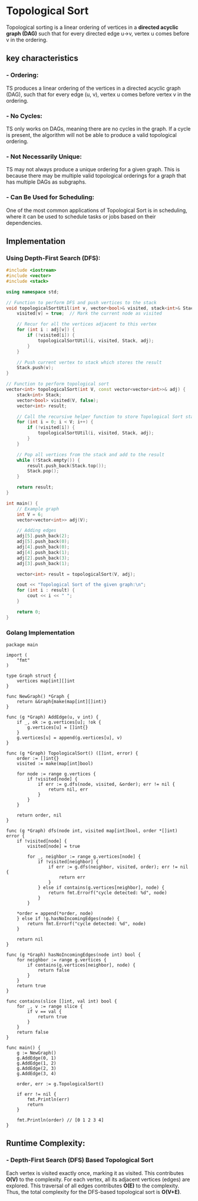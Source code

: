 # Topological Sort

Topological sorting is a linear ordering of vertices in a **directed acyclic graph (DAG)** such that for every directed edge u→v, vertex u comes before v in the ordering.

## key characteristics

### - Ordering:

TS produces a linear ordering of the vertices in a directed acyclic graph (DAG), such that for every edge (u, v), vertex u comes before vertex v in the ordering.

### - No Cycles:

TS only works on DAGs, meaning there are no cycles in the graph. If a cycle is present, the algorithm will not be able to produce a valid topological ordering.

### - Not Necessarily Unique:

TS may not always produce a unique ordering for a given graph. This is because there may be multiple valid topological orderings for a graph that has multiple DAGs as subgraphs.

### - Can Be Used for Scheduling:

One of the most common applications of Topological Sort is in scheduling, where it can be used to schedule tasks or jobs based on their dependencies.

## Implementation

### Using Depth-First Search (DFS):

```c++
#include <iostream>
#include <vector>
#include <stack>

using namespace std;

// Function to perform DFS and push vertices to the stack
void topologicalSortUtil(int v, vector<bool>& visited, stack<int>& Stack, const vector<vector<int>>& adj) {
    visited[v] = true;  // Mark the current node as visited

    // Recur for all the vertices adjacent to this vertex
    for (int i : adj[v]) {
        if (!visited[i]) {
            topologicalSortUtil(i, visited, Stack, adj);
        }
    }

    // Push current vertex to stack which stores the result
    Stack.push(v);
}

// Function to perform topological sort
vector<int> topologicalSort(int V, const vector<vector<int>>& adj) {
    stack<int> Stack;
    vector<bool> visited(V, false);
    vector<int> result;

    // Call the recursive helper function to store Topological Sort starting from all vertices one by one
    for (int i = 0; i < V; i++) {
        if (!visited[i]) {
            topologicalSortUtil(i, visited, Stack, adj);
        }
    }

    // Pop all vertices from the stack and add to the result
    while (!Stack.empty()) {
        result.push_back(Stack.top());
        Stack.pop();
    }

    return result;
}

int main() {
    // Example graph
    int V = 6;
    vector<vector<int>> adj(V);

    // Adding edges
    adj[5].push_back(2);
    adj[5].push_back(0);
    adj[4].push_back(0);
    adj[4].push_back(1);
    adj[2].push_back(3);
    adj[3].push_back(1);

    vector<int> result = topologicalSort(V, adj);

    cout << "Topological Sort of the given graph:\n";
    for (int i : result) {
        cout << i << " ";
    }

    return 0;
}
```

### Golang Implementation
```golang
package main

import (
    "fmt"
)

type Graph struct {
    vertices map[int][]int
}

func NewGraph() *Graph {
    return &Graph{make(map[int][]int)}
}

func (g *Graph) AddEdge(u, v int) {
    if _, ok := g.vertices[u]; !ok {
        g.vertices[u] = []int{}
    }
    g.vertices[u] = append(g.vertices[u], v)
}

func (g *Graph) TopologicalSort() ([]int, error) {
    order := []int{}
    visited := make(map[int]bool)

    for node := range g.vertices {
        if !visited[node] {
            if err := g.dfs(node, visited, &order); err != nil {
                return nil, err
            }
        }
    }

    return order, nil
}

func (g *Graph) dfs(node int, visited map[int]bool, order *[]int) error {
    if !visited[node] {
        visited[node] = true

        for _, neighbor := range g.vertices[node] {
            if !visited[neighbor] {
                if err := g.dfs(neighbor, visited, order); err != nil {
                    return err
                }
            } else if contains(g.vertices[neighbor], node) {
                return fmt.Errorf("cycle detected: %d", node)
            }
        }

    *order = append(*order, node)
    } else if !g.hasNoIncomingEdges(node) {
        return fmt.Errorf("cycle detected: %d", node)
    }

    return nil
}

func (g *Graph) hasNoIncomingEdges(node int) bool {
    for neighbor := range g.vertices {
        if contains(g.vertices[neighbor], node) {
            return false
        }
    }
    return true
}

func contains(slice []int, val int) bool {
    for _, v := range slice {
        if v == val {
            return true
        }
    }
    return false
}

func main() {
    g := NewGraph()
    g.AddEdge(0, 1)
    g.AddEdge(1, 2)
    g.AddEdge(2, 3)
    g.AddEdge(3, 4)

    order, err := g.TopologicalSort()

    if err != nil {
        fmt.Println(err)
        return
    }

    fmt.Println(order) // [0 1 2 3 4]
}
```

## Runtime Complexity:

### - Depth-First Search (DFS) Based Topological Sort

Each vertex is visited exactly once, marking it as visited. This contributes **O(V)** to the complexity.
For each vertex, all its adjacent vertices (edges) are explored. This traversal of all edges contributes **O(E)** to the complexity.
Thus, the total complexity for the DFS-based topological sort is **O(V+E)**.
